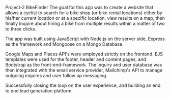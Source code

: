 Project-2
BikeFinder
The goal for this app was to create a website that allows a cyclist to search for a bike shop (or bike rental locations) either by his/her current location or at a specific location, view results on a map, then finally inquire about hiring a bike from multiple results within a matter of two to three clicks.

The app was built using JavaScript with Node.js on the server side, Express as the framework and Mongoose on a Mongo Database.

Google Maps and Places API's were employed strictly on the frontend. EJS templates were used for the footer, header and content pages, and Bootstrap as the front-end-framework. The inquiry and user database was then integrated with the email service provider, Mailchimp's API to manage outgoing inquires and user follow up messaging.

Successfully closing the loop on the user experience, and building an end to end lead generation platform.

